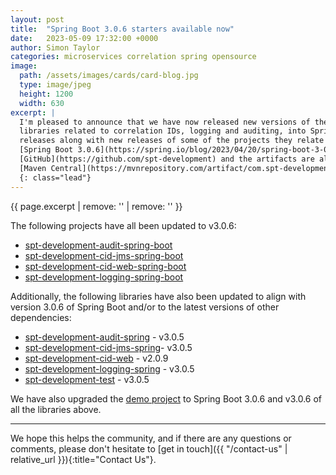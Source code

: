 ```yaml
---
layout: post
title:  "Spring Boot 3.0.6 starters available now"
date:   2023-05-09 17:32:00 +0000
author: Simon Taylor
categories: microservices correlation spring opensource
image:
  path: /assets/images/cards/card-blog.jpg
  type: image/jpeg
  height: 1200
  width: 630
excerpt: |
  I'm pleased to announce that we have now released new versions of the spt-development-*-spring-boot projects for integrating the spt-development
  libraries related to correlation IDs, logging and auditing, into Spring Boot applications. <span class="d-inline d-md-none d-xl-inline">These new 
  releases along with new releases of some of the projects they relate to, have been updated to align with the recently released 
  [Spring Boot 3.0.6](https://spring.io/blog/2023/04/20/spring-boot-3-0-6-available-now-fixing-cve-2023-20873). As always, the source is available on 
  [GitHub](https://github.com/spt-development) and the artifacts are also available in
  [Maven Central](https://mvnrepository.com/artifact/com.spt-development) for easy inclusion in your own <em>Java</em> projects.</span>
  {: class="lead"}
---
```

{{ page.excerpt | remove: '<span class="d-inline d-md-none d-xl-inline">' | remove: '</span>' }}

The following projects have all been updated to v3.0.6:

* [spt-development-audit-spring-boot](https://github.com/spt-development/spt-development-audit-spring-boot)
* [spt-development-cid-jms-spring-boot](https://github.com/spt-development/spt-development-cid-jms-spring-boot)
* [spt-development-cid-web-spring-boot](https://github.com/spt-development/spt-development-cid-web-spring-boot)
* [spt-development-logging-spring-boot](https://github.com/spt-development/spt-development-logging-spring-boot)

Additionally, the following libraries have also been updated to align with version 3.0.6 of Spring Boot and/or to the latest versions of other 
dependencies:

* [spt-development-audit-spring](https://github.com/spt-development/spt-development-audit-spring) - v3.0.5
* [spt-development-cid-jms-spring](https://github.com/spt-development/spt-development-cid-jms-spring)- v3.0.5
* [spt-development-cid-web](https://github.com/spt-development/spt-development-cid-web) - v2.0.9
* [spt-development-logging-spring](https://github.com/spt-development/spt-development-logging-spring) - v3.0.5
* [spt-development-test](https://github.com/spt-development/spt-development-test) - v3.0.5

We have also upgraded the [demo project](https://github.com/spt-development/spt-development-demo) to Spring Boot 3.0.6 and v3.0.6 of all the libraries above.

---

We hope this helps the community, and if there are any questions or comments, please don't hesitate to [get in touch]({{ "/contact-us" | relative_url }}){:title="Contact Us"}.
